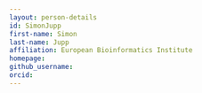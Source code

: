 ```yaml
---
layout: person-details
id: SimonJupp
first-name: Simon
last-name: Jupp
affiliation: European Bioinformatics Institute
homepage:
github_username:
orcid:
---
```

